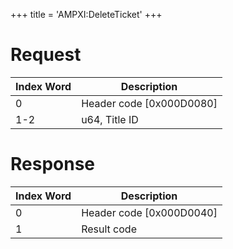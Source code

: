+++
title = 'AMPXI:DeleteTicket'
+++

# Request

| Index Word | Description                |
|------------|----------------------------|
| 0          | Header code \[0x000D0080\] |
| 1-2        | u64, Title ID              |

# Response

| Index Word | Description                |
|------------|----------------------------|
| 0          | Header code \[0x000D0040\] |
| 1          | Result code                |